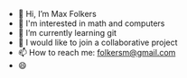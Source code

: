 - 👋 Hi, I’m Max Folkers
- 👀 I'm interested in math and computers
- 🌱 I’m currently learning git
- 💞️ I would like to join a collaborative project
- 📫 How to reach me: folkersm@gmail.com
- :smile:
